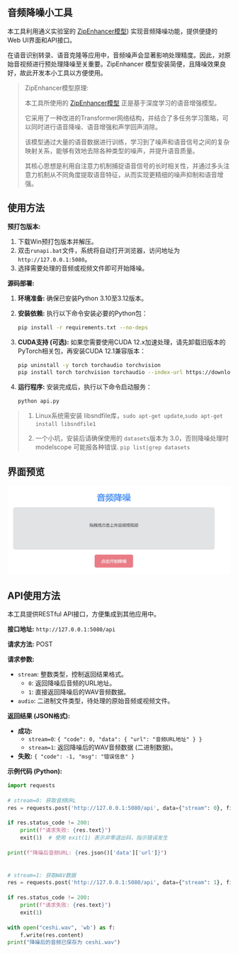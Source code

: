 ## 音频降噪小工具

本工具利用通义实验室的 [ZipEnhancer模型](https://modelscope.cn/models/iic/speech_zipenhancer_ans_multiloss_16k_base)) 实现音频降噪功能，提供便捷的Web UI界面和API接口。

在语音识别转录、语音克隆等应用中，音频噪声会显著影响处理精度。因此，对原始音视频进行预处理降噪至关重要。ZipEnhancer 模型安装简便，且降噪效果良好，故此开发本小工具以方便使用。

> ZipEnhancer模型原理:
>
> 本工具所使用的 [ZipEnhancer模型](https://modelscope.cn/models/iic/speech_zipenhancer_ans_multiloss_16k_base)  正是基于深度学习的语音增强模型。
>
>它采用了一种改进的Transformer网络结构，并结合了多任务学习策略，可以同时进行语音降噪、语音增强和声学回声消除。
>
>该模型通过大量的语音数据进行训练，学习到了噪声和语音信号之间的复杂映射关系，能够有效地去除各种类型的噪声，并提升语音质量。
>
> 其核心思想是利用自注意力机制捕捉语音信号的长时相关性，并通过多头注意力机制从不同角度提取语音特征，从而实现更精细的噪声抑制和语音增强。


## 使用方法

**预打包版本:**

1. 下载Win预打包版本并解压。
2. 双击`runapi.bat`文件，系统将自动打开浏览器，访问地址为`http://127.0.0.1:5080`。
3. 选择需要处理的音频或视频文件即可开始降噪。


**源码部署:**

1. **环境准备:**  确保已安装Python 3.10至3.12版本。
2. **安装依赖:**  执行以下命令安装必要的Python包：

   ```bash
   pip install -r requirements.txt --no-deps
   ```

3. **CUDA支持 (可选):**  如果您需要使用CUDA 12.x加速处理，请先卸载旧版本的PyTorch相关包，再安装CUDA 12.1兼容版本：

   ```bash
   pip uninstall -y torch torchaudio torchvision
   pip install torch torchvision torchaudio --index-url https://download.pytorch.org/whl/cu121
   ```

4. **运行程序:**  安装完成后，执行以下命令启动服务：

   ```bash
   python api.py
   ```
> 1. Linux系统需安装 libsndfile库，`sudo apt-get update`,`sudo apt-get install libsndfile1`
> 
> 2. 一个小坑，安装后请确保使用的 `datasets`版本为 3.0，否则降噪处理时 modelscope 可能报各种错误. `pip list|grep datasets`


## 界面预览

![界面预览](./static/1.jpg)


## API使用方法

本工具提供RESTful API接口，方便集成到其他应用中。

**接口地址:** `http://127.0.0.1:5080/api`

**请求方法:** POST

**请求参数:**

* `stream`:  整数类型，控制返回结果格式。
    * `0`: 返回降噪后音频的URL地址。
    * `1`: 直接返回降噪后的WAV音频数据。
* `audio`:  二进制文件类型，待处理的原始音频或视频文件。


**返回结果 (JSON格式):**

* **成功:**
    * `stream=0`:  `{ "code": 0, "data": { "url": "音频URL地址" } }`
    * `stream=1`:  返回降噪后的WAV音频数据 (二进制数据)。
* **失败:**  `{ "code": -1, "msg": "错误信息" }`


**示例代码 (Python):**

```python
import requests

# stream=0: 获取音频URL
res = requests.post('http://127.0.0.1:5080/api', data={"stream": 0}, files={"audio": open('./300.wav', 'rb')})

if res.status_code != 200:
    print(f"请求失败: {res.text}")
    exit(1)  # 使用 exit(1) 表示非零退出码，指示错误发生

print(f"降噪后音频URL: {res.json()['data']['url']}")


# stream=1: 获取WAV数据
res = requests.post('http://127.0.0.1:5080/api', data={"stream": 1}, files={"audio": open('./300.wav', 'rb')})

if res.status_code != 200:
    print(f"请求失败: {res.text}")
    exit(1)

with open("ceshi.wav", 'wb') as f:
    f.write(res.content)
print("降噪后的音频已保存为 ceshi.wav")
```


